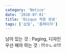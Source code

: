 ```yaml
---
category: 'Notice'
date: '2018-07-01'
title: 'Disqus 적용 완료'
tags: ['삽질', '홈페이지']
---
```


남아 있는 것 : Paging, 디자인  
우선 해야 하는 것 : !!!ㅇㄴㄹ!!!
